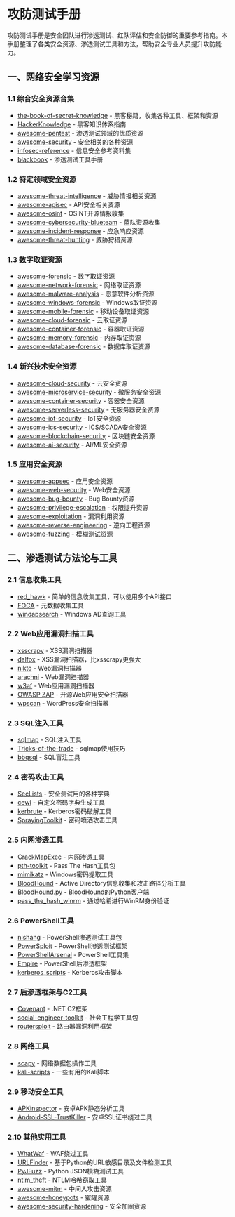 # 攻防测试手册

攻防测试手册是安全团队进行渗透测试、红队评估和安全防御的重要参考指南。本手册整理了各类安全资源、渗透测试工具和方法，帮助安全专业人员提升攻防能力。

## 一、网络安全学习资源

### 1.1 综合安全资源合集

- [the-book-of-secret-knowledge](https://github.com/trimstray/the-book-of-secret-knowledge) - 黑客秘籍，收集各种工具、框架和资源
- [HackerKnowledge](https://github.com/0xbug/HackerKnowledge) - 黑客知识体系指南
- [awesome-pentest](https://github.com/enaqx/awesome-pentest) - 渗透测试领域的优质资源
- [awesome-security](https://github.com/sbilly/awesome-security) - 安全相关的各种资源
- [infosec-reference](https://github.com/infosec-garage/infosec-reference) - 信息安全参考资料集
- [blackbook](https://github.com/stamparm/blackbook) - 渗透测试工具手册

### 1.2 特定领域安全资源

- [awesome-threat-intelligence](https://github.com/0x4D31/awesome-threat-intelligence) - 威胁情报相关资源
- [awesome-apisec](https://github.com/0x4D31/awesome-apisec) - API安全相关资源
- [awesome-osint](https://github.com/jivoi/awesome-osint) - OSINT开源情报收集
- [awesome-cybersecurity-blueteam](https://github.com/0x4D31/awesome-cybersecurity-blueteam) - 蓝队资源收集
- [awesome-incident-response](https://github.com/meirwah/awesome-incident-response) - 应急响应资源
- [awesome-threat-hunting](https://github.com/0x4D31/awesome-threat-hunting) - 威胁狩猎资源

### 1.3 数字取证资源

- [awesome-forensic](https://github.com/0x4D31/awesome-forensic) - 数字取证资源
- [awesome-network-forensic](https://github.com/0x4D31/awesome-network-forensic) - 网络取证资源
- [awesome-malware-analysis](https://github.com/0x4D31/awesome-malware-analysis) - 恶意软件分析资源
- [awesome-windows-forensic](https://github.com/0x4D31/awesome-windows-forensic) - Windows取证资源
- [awesome-mobile-forensic](https://github.com/0x4D31/awesome-mobile-forensic) - 移动设备取证资源
- [awesome-cloud-forensic](https://github.com/0x4D31/awesome-cloud-forensic) - 云取证资源
- [awesome-container-forensic](https://github.com/0x4D31/awesome-container-forensic) - 容器取证资源
- [awesome-memory-forensic](https://github.com/0x4D31/awesome-memory-forensic) - 内存取证资源
- [awesome-database-forensic](https://github.com/0x4D31/awesome-database-forensic) - 数据库取证资源

### 1.4 新兴技术安全资源

- [awesome-cloud-security](https://github.com/0x4D31/awesome-cloud-security) - 云安全资源
- [awesome-microservice-security](https://github.com/0x4D31/awesome-microservice-security) - 微服务安全资源
- [awesome-container-security](https://github.com/0x4D31/awesome-container-security) - 容器安全资源
- [awesome-serverless-security](https://github.com/0x4D31/awesome-serverless-security) - 无服务器安全资源
- [awesome-iot-security](https://github.com/0x4D31/awesome-iot-security) - IoT安全资源
- [awesome-ics-security](https://github.com/0x4D31/awesome-ics-security) - ICS/SCADA安全资源
- [awesome-blockchain-security](https://github.com/0x4D31/awesome-blockchain-security) - 区块链安全资源
- [awesome-ai-security](https://github.com/0x4D31/awesome-ai-security) - AI/ML安全资源

### 1.5 应用安全资源

- [awesome-appsec](https://github.com/0x4D31/awesome-appsec) - 应用安全资源
- [awesome-web-security](https://github.com/0x4D31/awesome-web-security) - Web安全资源
- [awesome-bug-bounty](https://github.com/0x4D31/awesome-bug-bounty) - Bug Bounty资源
- [awesome-privilege-escalation](https://github.com/0x4D31/awesome-privilege-escalation) - 权限提升资源
- [awesome-exploitation](https://github.com/0x4D31/awesome-exploitation) - 漏洞利用资源
- [awesome-reverse-engineering](https://github.com/0x4D31/awesome-reverse-engineering) - 逆向工程资源
- [awesome-fuzzing](https://github.com/0x4D31/awesome-fuzzing) - 模糊测试资源

## 二、渗透测试方法论与工具

### 2.1 信息收集工具

- [red_hawk](https://github.com/opsdisk/red_hawk) - 简单的信息收集工具，可以使用多个API接口
- [FOCA](https://github.com/elevenpaths/FOCA) - 元数据收集工具
- [windapsearch](https://github.com/ropnop/windapsearch) - Windows AD查询工具

### 2.2 Web应用漏洞扫描工具

- [xsscrapy](https://github.com/vysec/xsscrapy) - XSS漏洞扫描器
- [dalfox](https://github.com/hahwul/dalfox) - XSS漏洞扫描器，比xsscrapy更强大
- [nikto](https://github.com/sullo/nikto) - Web漏洞扫描器
- [arachni](https://github.com/Arachni/arachni) - Web漏洞扫描器
- [w3af](https://github.com/andresriancho/w3af) - Web应用漏洞扫描器
- [OWASP ZAP](https://github.com/OWASP/zap-core-help/wiki/FAQzap) - 开源Web应用安全扫描器
- [wpscan](https://github.com/wpscanteam/wpscan) - WordPress安全扫描器

### 2.3 SQL注入工具

- [sqlmap](https://github.com/sqlmapproject/sqlmap) - SQL注入工具
- [Tricks-of-the-trade](https://github.com/sqlmapproject/sqlmap/wiki/Tricks-of-the-trade) - sqlmap使用技巧
- [bbqsql](https://github.com/Neohapsis/bbqsql) - SQL盲注工具

### 2.4 密码攻击工具

- [SecLists](https://github.com/danielmiessler/SecLists) - 安全测试用的各种字典
- [cewl](https://github.com/hackerschoice/cewl) - 自定义密码字典生成工具
- [kerbrute](https://github.com/ropnop/kerbrute) - Kerberos密码破解工具
- [SprayingToolkit](https://github.com/fgsec/SprayingToolkit) - 密码喷洒攻击工具

### 2.5 内网渗透工具

- [CrackMapExec](https://github.com/byt3bl33d3r/CrackMapExec) - 内网渗透工具
- [pth-toolkit](https://github.com/leonteale/pth-toolkit) - Pass The Hash工具包
- [mimikatz](https://github.com/gentilkiwi/mimikatz) - Windows密码提取工具
- [BloodHound](https://github.com/BloodHoundAD/BloodHound) - Active Directory信息收集和攻击路径分析工具
- [BloodHound.py](https://github.com/fox-it/BloodHound.py) - BloodHound的Python客户端
- [pass_the_hash_winrm](https://github.com/ropnop/pass_the_hash_winrm) - 通过哈希进行WinRM身份验证

### 2.6 PowerShell工具

- [nishang](https://github.com/samratashok/nishang) - PowerShell渗透测试工具包
- [PowerSploit](https://github.com/PowerShellMafia/PowerSploit) - PowerShell渗透测试框架
- [PowerShellArsenal](https://github.com/AdrianVollmer/PowerShellArsenal) - PowerShell工具集
- [Empire](https://github.com/BC-SECURITY/Empire) - PowerShell后渗透框架
- [kerberos_scripts](https://github.com/ropnop/kerberos_scripts) - Kerberos攻击脚本

### 2.7 后渗透框架与C2工具

- [Covenant](https://github.com/cobbr/Covenant) - .NET C2框架
- [social-engineer-toolkit](https://github.com/trustedsec/social-engineer-toolkit) - 社会工程学工具包
- [routersploit](https://github.com/threat9/routersploit) - 路由器漏洞利用框架

### 2.8 网络工具

- [scapy](https://github.com/secdev/scapy) - 网络数据包操作工具
- [kali-scripts](https://github.com/spencerdodd/kali-scripts) - 一些有用的Kali脚本

### 2.9 移动安全工具

- [APKinspector](https://github.com/0x90/APKinspector) - 安卓APK静态分析工具
- [Android-SSL-TrustKiller](https://github.com/m0bilesecurity/Android-SSL-TrustKiller) - 安卓SSL证书绕过工具

### 2.10 其他实用工具

- [WhatWaf](https://github.com/yassineaboukir/WhatWaf) - WAF绕过工具
- [URLFinder](https://github.com/luping-liu/URLFinder) - 基于Python的URL敏感目录及文件检测工具
- [PyJFuzz](https://github.com/D4Vinci/PyJFuzz) - Python JSON模糊测试工具
- [ntlm_theft](https://github.com/Greenwolf/ntlm_theft) - NTLM哈希窃取工具
- [awesome-mitm](https://github.com/0x4D31/awesome-mitm) - 中间人攻击资源
- [awesome-honeypots](https://github.com/0x4D31/awesome-honeypots) - 蜜罐资源
- [awesome-security-hardening](https://github.com/0x4D31/awesome-security-hardening) - 安全加固资源